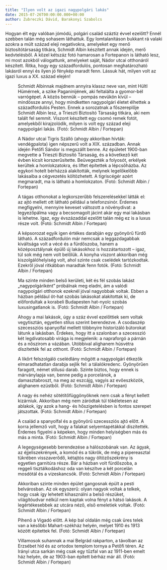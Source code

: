```yaml
---
title: "Ilyen volt az igazi nagypolgári lakás"
date: 2015-07-26T00:00:00.000+00:00
author: Zubreczki Dávid, Barakonyi Szabolcs
---
```


Hogyan élt egy valóban jómódú, polgári család száztíz évvel ezelőtt? Ennél szebben talán még sohasem láthattuk. Egy lomtalanításon bukkant rá valaki azokra a múlt század eleji negatívokra, amelyeket egy menő biztosítótársaság titkára, Schmidt Albin készített annak idején, merő kedvtelésből. A közel kétszáz fotó hamarosan a Fortepanon is látható lesz, mi most azokból válogattunk, amelyeket saját, Nádor utcai otthonáról készített. Ritka, hogy egy századfordulós, pontosan meghatározható lakásról ennyi és ilyen jó fénykép maradt fenn. Lássuk hát, milyen volt az igazi luxus a XX. század elején!

<figure>
<img src="/images/8807453_02db647b4a2d29ac2ba6805a4464081b_wm.jpg" alt="" />
<figcaption>Schmidt Albinnak majdnem annyira klassz neve van, mint Hültl Hümérnek, a szike Paganinijének, aki feltalálta a gyomor-bél varrógépet. A közös bennük – pompás nevükön kívül – mindössze annyi, hogy mindketten nagypolgári életet élhettek a századfordulós Pesten. Ennek a sorozatnak a főszereplője Schmidt Albin lesz, a Trieszti Biztosító Társaság titkára, aki nem talált fel semmit. Viszont készített egy csomó remek fotót, amelyekből kirajzolódik, milyen is volt egy század eleji nagypolgári lakás. (Fotó: Schmidt Albin / Fortepan)</figcaption>
</figure>

<figure>
<img src="/images/8807451_045f5a23453288ec3e235dc645ced78a_wm.jpg" alt="" />
<figcaption>A Nádor utcai Tigris Szálló (ahogy akkoriban hívták: vendégpalota) igen népszerű volt a XIX. században. Annak idején Petőfi Sándor is megszállt benne. Az épületet 1900-ban megvette a Trieszti Biztosító Társaság, és a következő két évben kicsit korszerűsítette. Beüvegezték a folyosót, erkélyek kerültek a homlokzatokra, és liftet építettek a lépcsőházba. Az egykori hotelt bérházzá alakították, melynek legelőkelőbb lakásaiba a cégvezetés költözhetett. A tigriscégér azért megmaradt, ma is látható a homlokzaton. (Fotó: Schmidt Albin / Fortepan)</figcaption>
</figure>

<figure>
<img src="/images/8807449_8fd895c3309d2050662ca38ccb7e2a55_wm.jpg" alt="" />
<figcaption>A tágas otthonokat a legkorszerűbb felszerelésekkel látták el: az ajtó mellett ott látható például a telefonzsinór. Érdemes megfigyelni, mennyire keveset változott a növénydivat: a legyezőpálma vagy a becsomagolt jácint akár egy mai lakásban is lehetne. Igaz, egy évszázaddal ezelőtt talán még ez is a luxus része volt. (Fotó: Schmidt Albin / Fortepan)</figcaption>
</figure>

<figure>
<img src="/images/8807447_9bfac37eda3ede84023d79fb4b99801f_wm.jpg" alt="" />
<figcaption>A képsorozat egyik igen értékes darabján egy gyönyörű fürdő látható. A századfordulón már nemcsak a leggazdagabbak kiváltsága volt a vécé és a fürdőszoba, hanem a középosztálynak épülő új lakásokhoz is hozzátartozott – igaz, túl sok még nem volt belőlük. A konyha viszont akkoriban még kiszolgálóhelyiség volt, ahol szinte csak cselédek tartózkodtak. Ezekről jóval ritkábban maradtak fenn fotók. (Fotó: Schmidt Albin / Fortepan)</figcaption>
</figure>

<figure>
<img src="/images/8807445_c57072203c3bd7ec6ff808f56be4aed5_wm.jpg" alt="" />
<figcaption>Ma szinte minden belső kerületi, két és fél szobás lakást „nagypolgáriként” próbálnak meg eladni, ám a valódi nagypolgári otthonok ezeknél jóval nagyobbak voltak. Ebben a házban például öt-hat szobás lakásokat alakítottak ki, de előfordultak a korabeli Budapesten hat-nyolc szobás luxusingatlanok is. (Fotó: Schmidt Albin / Fortepan)</figcaption>
</figure>

<figure>
<img src="/images/8807443_81c1946f9b190abfb415c978bfe7d8fb_wm.jpg" alt="" />
<figcaption>Ahogy a mai lakások, úgy a száz évvel ezelőttiek sem voltak vegytisztán, egyetlen stílus szerint berendezve. A csodaszép szecessziós spanyolfal mellett többnyire historizáló bútorokat látunk a lakásban. Érdekes, hogy itt a szalonban a szecesszió két legdivatosabb virága is megjelenik: a napraforgó a párnán és a nőszirom a vázában. Utóbbival alighanem húsvétra díszítették fel az otthont. (Fotó: Schmidt Albin / Fortepan)</figcaption>
</figure>

<figure>
<img src="/images/8807441_d4b8d14d74c5066e34b755ffd921079b_wm.jpg" alt="" />
<figcaption>A likőrt felszolgáló cselédlány mögött a nagypolgári étkezők elmaradhatatlan darabja sejlik fel: a tálalókredenc. Gyönyörűen faragott, német stílusú darab. Szinte biztos, hogy ennek is márványlapja van, benne pedig a porcelánok, a damasztabroszt, na meg az eszcájg, vagyis az evőeszközök, alighanem ezüstből. (Fotó: Schmidt Albin / Fortepan)</figcaption>
</figure>

<figure>
<img src="/images/8807439_22d10a368a6fb8cfd93098a6c6f4b306_wm.jpg" alt="" />
<figcaption>A nagy és nehéz sötétítőfüggönyöknek nem csak a fényt kellett kizárniuk. Akkoriban még nem záródtak túl tökéletesen az ablakok, így azok a hang- és hőszigetelésben is fontos szerepet játszottak. (Fotó: Schmidt Albin / Fortepan)</figcaption>
</figure>

<figure>
<img src="/images/8807437_d9c67647eabbb3d0bf336105fc9603ba_wm.jpg" alt="" />
<figcaption>A család a spanyolfal és a gyönyörű szecessziós ajtó előtt. A korra jellemző volt, hogy a falakat selyemtapétákkal díszítették. Érdemes figyelni a képeken, hogy minden helyiségben más és más a minta. (Fotó: Schmidt Albin / Fortepan)</figcaption>
</figure>

<figure>
<img src="/images/8807429_913ac8fadb1cfebdade5e41cc6282198_wm.jpg" alt="" />
<figcaption>A legegységesebb berendezése a hálószobának van. Az ágyak, az éjjeliszekrények, a komód és a tükrök, de még a pipereasztal tükrében visszaverődő, kétajtós nagy öltözőszekrény is egyetlen garnitúra része. Bár a házban volt fürdőszoba, a reggeli tisztálkodáshoz oda van készítve a két porcelán mosdótál és a vizeskancsók. (Fotó: Schmidt Albin / Fortepan)</figcaption>
</figure>

<figure>
<img src="/images/8807431_6b72dae05c146a02ac87065604ee6e94_wm.jpg" alt="" />
<figcaption>Akkoriban szinte minden épület gangosnak épült a pesti belvárosban. Az ok egyszerű: olyan nagyok voltak a telkek, hogy csak így lehetett kihasználni a belső részüket, világítóudvar nélkül nem kaptak volna fényt a hátsó lakások. A legértékesebbek az utcára néző, első emeletiek voltak. (Fotó: Schmidt Albin / Fortepan)</figcaption>
</figure>

<figure>
<img src="/images/8807435_cb48e32aab17b96754b79c58220162f8_wm.jpg" alt="" />
<figcaption>Pihenő a Vigadó előtt. A kép bal oldalán még csak üres telek van a későbbi Mahart-székház helyén, melyet 1910 és 1913 között építettek fel. (Fotó: Schmidt Albin / Fortepan)</figcaption>
</figure>

<figure>
<img src="/images/8807433_e0e8da76958c831e1eeb59a9e5a7fa2d_wm.jpg" alt="" />
<figcaption>Villamosok suhannak a mai Belgrád rakparton, a távolban az Erzsébet híd és az ortodox templom tornya a Petőfi téren. Az Irányi utca sarkán még csak egy tűzfal van az 1911-ben emelt ház helyén, de az 1903-ban épített bérház már áll. (Fotó: Schmidt Albin / Fortepan)</figcaption>
</figure>
